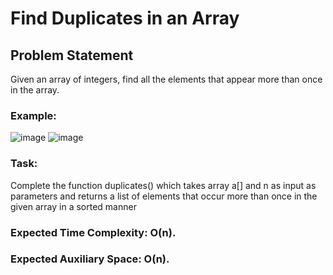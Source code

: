 # Find Duplicates in an Array

## Problem Statement

Given an array of integers, find all the elements that appear more than once in the array.

### Example:
![image](https://github.com/DeekshaMalviya/100-Days-of-Code/assets/132806772/b684e2c0-f17a-4181-a932-776085011c21)
![image](https://github.com/DeekshaMalviya/100-Days-of-Code/assets/132806772/ec077cd4-4f43-4f0d-b7ac-44b0551d9556)


### Task:

Complete the function duplicates() which takes array a[] and n as input as parameters and returns a list of elements that occur more than once in the given array in a sorted manner

### Expected Time Complexity: O(n).
### Expected Auxiliary Space: O(n).
